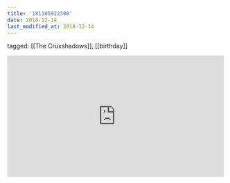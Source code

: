 ```yaml
---
title: '181105922300'
date: 2018-12-14
last_modified_at: 2018-12-14
---
```

tagged: [[The Crüxshadows]], [[birthday]]
<iframe allow="accelerometer; autoplay; clipboard-write; encrypted-media; gyroscope; picture-in-picture" allowfullscreen="" frameborder="0" height="281" id="youtube_iframe" src="https://www.youtube.com/embed/qkPxm9lE0oY?feature=oembed&amp;enablejsapi=1&amp;origin=https://safe.txmblr.com&amp;wmode=opaque" width="500"></iframe>